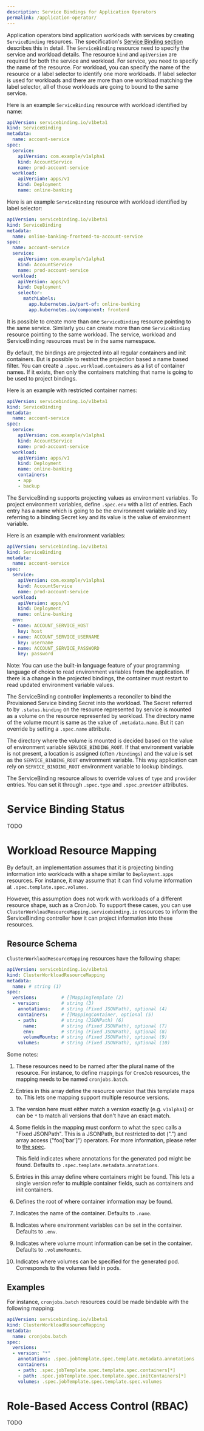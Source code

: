 ```yaml
---
description: Service Bindings for Application Operators
permalink: /application-operator/
---
```


Application operators bind application workloads with services by creating
`ServiceBinding` resources. The specification's [Service Binding section][sb]
describes this in detail. The `ServiceBinding` resource need to specify the
service and workload details. The resource `kind` and `apiVersion` are required
for both the service and workload. For service, you need to specify the name of
the resource. For workload, you can specify the name of the resource or a label
selector to identify one more workloads. If label selector is used for workloads
and there are more than one workload matching the label selector, all of those
workloads are going to bound to the same service.

Here is an example `ServiceBinding` resource with workload identified by name:

```yaml
apiVersion: servicebinding.io/v1beta1
kind: ServiceBinding
metadata:
  name: account-service
spec:
  service:
    apiVersion: com.example/v1alpha1
    kind: AccountService
    name: prod-account-service
  workload:
    apiVersion: apps/v1
    kind: Deployment
    name: online-banking
```

Here is an example `ServiceBinding` resource with workload identified by label selector:

```yaml
apiVersion: servicebinding.io/v1beta1
kind: ServiceBinding
metadata:
  name: online-banking-frontend-to-account-service
spec:
  name: account-service
  service:
    apiVersion: com.example/v1alpha1
    kind: AccountService
    name: prod-account-service
  workload:
    apiVersion: apps/v1
    kind: Deployment
    selector:
      matchLabels:
        app.kubernetes.io/part-of: online-banking
        app.kubernetes.io/component: frontend
```

It is possible to create more than one `ServiceBinding` resource pointing to the
same service. Similarly you can create more than one `ServiceBinding` resource
pointing to the same workload. The service, workload and ServiceBinding
resources must be in the same namespace.

By default, the bindings are projected into all regular containers and init
containers. But is possible to restrict the projection based a name based
filter. You can create a `.spec.workload.containers` as a list of container
names. If it exists, then only the containers matching that name is going to be
used to project bindings.

Here is an example with restricted container names:

```yaml
apiVersion: servicebinding.io/v1beta1
kind: ServiceBinding
metadata:
  name: account-service
spec:
  service:
    apiVersion: com.example/v1alpha1
    kind: AccountService
    name: prod-account-service
  workload:
    apiVersion: apps/v1
    kind: Deployment
    name: online-banking
    containers:
    - app
    - backup
```

The ServiceBinding supports projecting values as environment variables. To
project environment variables, define `.spec.env` with a list of entries. Each
entry has a name which is going to be the environment variable and key referring
to a binding Secret key and its value is the value of environment
variable.

Here is an example with environment variables:

```yaml
apiVersion: servicebinding.io/v1beta1
kind: ServiceBinding
metadata:
  name: account-service
spec:
  service:
    apiVersion: com.example/v1alpha1
    kind: AccountService
    name: prod-account-service
  workload:
    apiVersion: apps/v1
    kind: Deployment
    name: online-banking
  env:
  - name: ACCOUNT_SERVICE_HOST
    key: host
  - name: ACCOUNT_SERVICE_USERNAME
    key: username
  - name: ACCOUNT_SERVICE_PASSWORD
    key: password
```

Note: You can use the built-in language feature of your programming language of
choice to read environment variables from the application. If there is a change
in the projected bindings, the container must restart to read updated
environment variable values.

The ServiceBinding controller implements a reconciler to bind the Provisioned
Service binding Secret into the workload. The Secret referred to by
`.status.binding` on the resource represented by service is mounted as a volume
on the resource represented by workload. The directory name of the volume mount
is same as the value of `.metadata.name`. But it can override by setting a
`.spec.name` attribute.

The directory where the volume is mounted is decided based on the value of
environment variable `SERVICE_BINDING_ROOT`. If that environment variable is not
present, a location is assigned (often `/bindings`) and the value is set as the
`SERVICE_BINDING_ROOT` environment variable. This way application can rely on
`SERVICE_BINDING_ROOT` environment variable to lookup bindings.

The ServiceBinding resource allows to override values of `type` and `provider`
entries.  You can set it through `.spec.type` and `.spec.provider` attributes.

# Service Binding Status

TODO

# Workload Resource Mapping

By default, an implementation assumes that it is projecting binding information
into workloads with a shape similar to `Deployment.apps` resources.  For
instance, it may assume that it can find volume information at
`.spec.template.spec.volumes`.

However, this assumption does not work with workloads of a different resource
shape, such as a CronJob.  To support these cases, you can use
`ClusterWorkloadResourceMapping.servicebinding.io` resources to inform the
ServiceBinding controller how it can project information into these resources.

## Resource Schema

`ClusterWorkloadResourceMapping` resources have the following shape:

```yaml
apiVersion: servicebinding.io/v1beta1
kind: ClusterWorkloadResourceMapping
metadata:
  name: # string (1)
spec:
  versions:         # []MappingTemplate (2)
  - version:        # string (3)
    annotations:    # string (Fixed JSONPath), optional (4)
    containers:     # []MappingContainer, optional (5)
    - path:         # string (JSONPath) (6)
      name:         # string (Fixed JSONPath), optional (7)
      env:          # string (Fixed JSONPath), optional (8)
      volumeMounts: # string (Fixed JSONPath), optional (9)
    volumes:        # string (Fixed JSONPath), optional (10)
```

Some notes:

1. These resources need to be named after the plural name of the resource.  For
   instance, to define mappings for `CronJob` resources, the mapping needs to
   be named `cronjobs.batch`.
2. Entries in this array define the resource version that this template maps
   to.  This lets one mapping support multiple resource versions.
3. The version here must either match a version exactly (e.g. `v1alpha1`) or
   can be `*` to match all versions that don't have an exact match.
4. Some fields in the mapping must conform to what the spec calls a "Fixed
   JSONPath".  This is a JSONPath, but restricted to dot (".") and array access
   ("foo['bar']") operators.  For more information, please refer to [the
   spec](https://github.com/servicebinding/spec#fixed-jsonpath).

   This field indicates where annotations for the generated pod might be found.
   Defaults to `.spec.template.metadata.annotations`.
5. Entries in this array define where containers might be found.  This lets a
   single version refer to multiple container fields, such as containers and
   init containers.
6. Defines the root of where container information may be found.
7. Indicates the name of the container.  Defaults to `.name`.
8. Indicates where environment variables can be set in the container.  Defaults to `.env`.
9. Indicates where volume mount information can be set in the container.  Defaults to `.volumeMounts`.  
10. Indicates where volumes can be specified for the generated pod.  Corresponds to the volumes field in pods.

## Examples

For instance, `cronjobs.batch` resources could be made bindable with the
following mapping:

```yaml
apiVersion: servicebinding.io/v1beta1
kind: ClusterWorkloadResourceMapping
metadata:
  name: cronjobs.batch
spec:
  versions:
  - version: "*"
    annotations: .spec.jobTemplate.spec.template.metadata.annotations
    containers:
    - path: .spec.jobTemplate.spec.template.spec.containers[*]
    - path: .spec.jobTemplate.spec.template.spec.initContainers[*]
    volumes: .spec.jobTemplate.spec.template.spec.volumes
```

# Role-Based Access Control (RBAC)

TODO

[sb]: https://github.com/servicebinding/spec#service-binding
